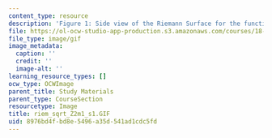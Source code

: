 ```yaml
---
content_type: resource
description: 'Figure 1: Side view of the Riemann Surface for the function f(z)=(z[exp]2-1)[exp]1/2'
file: https://ol-ocw-studio-app-production.s3.amazonaws.com/courses/18-04-complex-variables-with-applications-fall-1999/8976bd4fbd8e5496a35d541ad1cdc5fd_riem_sqrt_Z2m1_s1.GIF
file_type: image/gif
image_metadata:
  caption: ''
  credit: ''
  image-alt: ''
learning_resource_types: []
ocw_type: OCWImage
parent_title: Study Materials
parent_type: CourseSection
resourcetype: Image
title: riem_sqrt_Z2m1_s1.GIF
uid: 8976bd4f-bd8e-5496-a35d-541ad1cdc5fd
---
```

